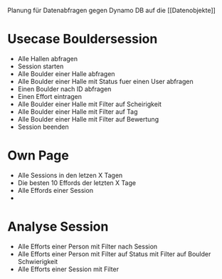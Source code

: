 Planung für Datenabfragen gegen Dynamo DB auf die [[Datenobjekte]]

# Usecase Bouldersession
- Alle Hallen abfragen
- Session starten
- Alle Boulder einer Halle abfragen
- Alle Boulder einer Halle mit Status fuer einen User abfragen
- Einen Boulder nach ID abfragen
- Einen Effort eintragen
- Alle Boulder einer Halle mit Filter auf Scheirigkeit
- Alle Boulder einer Halle mit Filter auf Tag
- Alle Boulder einer Halle mit Filter auf Bewertung
- Session beenden

# Own Page
- Alle Sessions in den letzen X Tagen
- Die besten 10 Effords der letzten X Tage
- Alle Effords einer Session
- 
# Analyse Session
- Alle Efforts einer Person mit Filter nach Session
- Alle Efforts einer Person mit Filter auf Status mit Filter auf Boulder Schwierigkeit
- Alle Efforts einer Session mit Filter